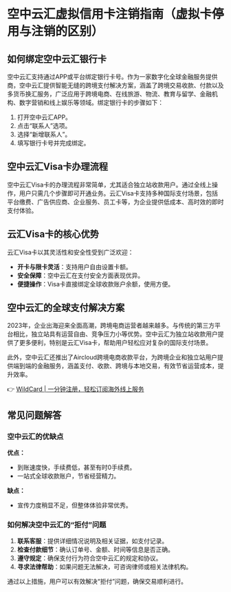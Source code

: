 # 空中云汇虚拟信用卡注销指南（虚拟卡停用与注销的区别）

## 如何绑定空中云汇银行卡

空中云汇支持通过APP或平台绑定银行卡号。作为一家数字化全球金融服务提供商，空中云汇提供智能无缝的跨境支付解决方案，涵盖了跨境交易收款、付款以及多货币换汇服务，广泛应用于跨境电商、在线旅游、物流、教育与留学、金融机构、数字营销和线上娱乐等领域。绑定银行卡的步骤如下：

1. 打开空中云汇APP。
2. 点击“联系人”选项。
3. 选择“新增联系人”。
4. 填写银行卡号并完成绑定。

## 空中云汇Visa卡办理流程

空中云汇Visa卡的办理流程非常简单，尤其适合独立站收款用户。通过全线上操作，用户只需几个步骤即可开通业务。云汇Visa卡支持多种国际支付场景，包括平台缴费、广告供应商、企业服务、员工卡等，为企业提供低成本、高时效的即时支付体验。

## 云汇Visa卡的核心优势

云汇Visa卡以其灵活性和安全性受到广泛欢迎：

- **开卡与限卡灵活**：支持用户自由设置卡额。
- **安全保障**：空中云汇在支付安全方面表现优异。
- **便捷操作**：Visa卡直接绑定全球收款账户余额，使用方便。

## 空中云汇的全球支付解决方案

2023年，企业出海迎来全面高潮，跨境电商运营者越来越多。与传统的第三方平台相比，独立站具有运营自由、竞争压力小等优势。空中云汇为独立站收款用户提供了更多便利，特别是云汇Visa卡，帮助用户轻松应对复杂的国际支付场景。

此外，空中云汇还推出了Aircloud跨境电商收款平台，为跨境企业和独立站用户提供端到端的金融服务，涵盖支付、收款、跨境与本地交易，有效节省运营成本，提升效率。

👉 [WildCard | 一分钟注册，轻松订阅海外线上服务](https://bbtdd.com/WildCard)

## 常见问题解答

### 空中云汇的优缺点

**优点：**
- 到账速度快，手续费低，甚至有时0手续费。
- 一站式全球收款账户，节省经营精力。

**缺点：**
- 宣传力度稍显不足，但整体体验非常优秀。

### 如何解决空中云汇的“拒付”问题

1. **联系客服**：提供详细情况说明及相关证据，如支付记录。
2. **检查付款细节**：确认订单号、金额、时间等信息是否正确。
3. **遵守规定**：确保支付行为符合空中云汇的规定和协议。
4. **寻求法律帮助**：如果问题无法解决，可咨询律师或相关法律机构。

通过以上措施，用户可以有效解决“拒付”问题，确保交易顺利进行。